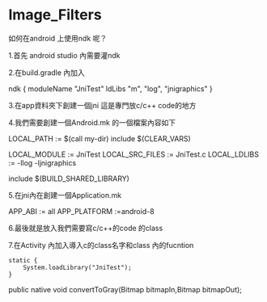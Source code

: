 # Image_Filters




如何在android 上使用ndk 呢？

1.首先 android studio 內需要灌ndk 

2.在build.gradle 內加入

ndk {
            moduleName "JniTest"
            ldLibs "m", "log", "jnigraphics"
        }
        
        
3.在app資料夾下創建一個jni 這是專門放c/c++ code的地方


4.我們需要創建一個Android.mk 的一個檔案內容如下


LOCAL_PATH := $(call my-dir)
include $(CLEAR_VARS)

LOCAL_MODULE := JniTest
LOCAL_SRC_FILES := JniTest.c
LOCAL_LDLIBS    := -llog -ljnigraphics

  include $(BUILD_SHARED_LIBRARY)

5.在jni內在創建一個Application.mk 

APP_ABI := all
APP_PLATFORM :=android-8

6.最後就是放入我們需要寫c/c++的code 的class

7.在Activity 內加入導入c的class名字和class 內的fucntion

    static {
        System.loadLibrary("JniTest");
    }

 public native void convertToGray(Bitmap bitmapIn,Bitmap bitmapOut);
 



